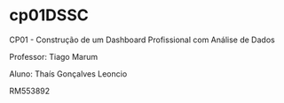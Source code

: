 # cp01DSSC

CP01 - Construção de um Dashboard Profissional com Análise de Dados

Professor: Tiago Marum

Aluno: Thaís Gonçalves Leoncio

RM553892
